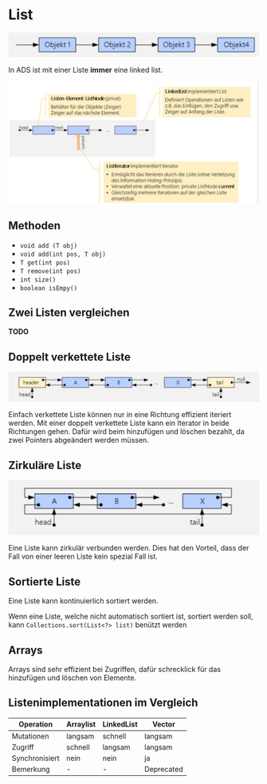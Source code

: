 # List

![image-20230104152909213](res/List/image-20230104152909213.png)

In ADS ist mit einer Liste **immer** eine linked list.

![image-20230104155048285](res/List/image-20230104155048285.png)

## Methoden

* `void add (T obj)`
* `void add(int pos, T obj)`
* `T get(int pos)`
* `T remove(int pos)`
* `int size()`
* `boolean isEmpy()`

## Zwei Listen vergleichen

**TODO**

## Doppelt verkettete Liste

![image-20230104155119611](res/List/image-20230104155119611.png)

Einfach verkettete Liste können nur in eine Richtung effizient iteriert werden. Mit einer doppelt verkettete Liste kann ein Iterator in beide Richtungen gehen. Dafür wird beim hinzufügen und löschen bezahlt, da zwei Pointers abgeändert werden müssen.

## Zirkuläre Liste

![image-20230104155320091](res/List/image-20230104155320091.png)

Eine Liste kann zirkulär verbunden werden. Dies hat den Vorteil, dass der Fall von einer leeren Liste kein spezial Fall ist.

## Sortierte Liste

Eine Liste kann kontinuierlich sortiert werden.

Wenn eine Liste, welche nicht automatisch sortiert ist, sortiert werden soll, kann `Collections.sort(List<?> list)` benützt werden

## Arrays

Arrays sind sehr effizient bei Zugriffen, dafür schrecklick für das hinzufügen und löschen von Elemente.

## Listenimplementationen im Vergleich

| Operation      | Arraylist | LinkedList | Vector     |
| -------------- | --------- | ---------- | ---------- |
| Mutationen     | langsam   | schnell    | langsam    |
| Zugriff        | schnell   | langsam    | langsam    |
| Synchronisiert | nein      | nein       | ja         |
| Bemerkung      | -         | -          | Deprecated |

